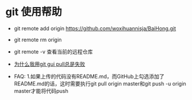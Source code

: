 # git 使用帮助

- git remote add origin https://github.com/woxihuannisja/BaiHong.git

- git remote rm origin

- git remote -v 查看当前的远程仓库

- [为什么我用git gui pull总是失败](http://www.oschina.net/question/780536_121856)


- FAQ:
1.如果上传的代码没有README.md，而GitHub上勾选添加了README.md的话，这时需要执行git pull origin master和git push -u origin master才能将代码push
